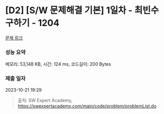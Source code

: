 # [D2] [S/W 문제해결 기본] 1일차 - 최빈수 구하기 - 1204 

[문제 링크](https://swexpertacademy.com/main/code/problem/problemDetail.do?contestProbId=AV13zo1KAAACFAYh) 

### 성능 요약

메모리: 53,148 KB, 시간: 124 ms, 코드길이: 200 Bytes

### 제출 일자

2023-10-21 19:29



> 출처: SW Expert Academy, https://swexpertacademy.com/main/code/problem/problemList.do